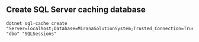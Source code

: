 ## Create SQL Server caching database

```shell
dotnet sql-cache create "Server=localhost;Database=MiranaSolutionSystem;Trusted_Connection=True;TrustServerCertificate=true" "dbo" "SQLSessions" 
```
